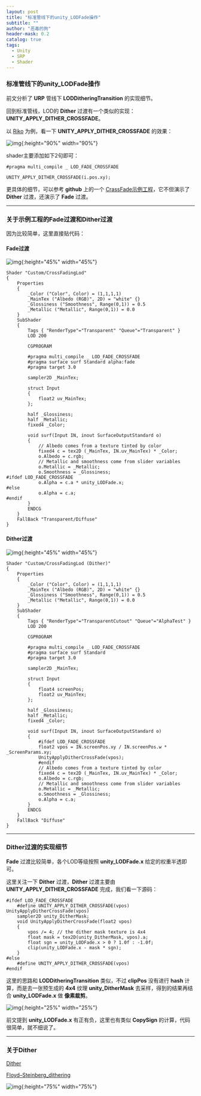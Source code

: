 ```yaml
---
layout: post
title: "标准管线下的unity_LODFade操作"
subtitle: ""
author: "恶毒的狗"
header-mask: 0.2
catalog: true
tags:
  - Unity
  - SRP
  - Shader
---
```


### 标准管线下的unity_LODFade操作

前文分析了 **URP** 管线下 **LODDitheringTransition** 的实现细节。

回到标准管线，LOD的 **Dither** 过渡有一个类似的实现：**UNITY_APPLY_DITHER_CROSSFADE**。

以 [Riko](https://assetstore.unity.com/packages/3d/characters/humanoids/riko-74357?aid=1101l85Tr) 为例，看一下 **UNITY_APPLY_DITHER_CROSSFADE** 的效果：

![img](/img/shader-lod-fade/screenshot6.gif){:height="90%" width="90%"}

shader主要添加如下2句即可：

```
#pragma multi_compile _ LOD_FADE_CROSSFADE
```

```
UNITY_APPLY_DITHER_CROSSFADE(i.pos.xy);
```

更具体的细节，可以参考 **github** 上的一个 [CrassFade示例工程](https://github.com/keijiro/CrossFadingLod)，它不但演示了 **Dither** 过渡，还演示了 **Fade** 过渡。

---

### 关于示例工程的Fade过渡和Dither过渡

因为比较简单，这里直接贴代码：

#### Fade过渡

![img](/img/shader-lod-fade/screenshot3.gif){:height="45%" width="45%"}

```
Shader "Custom/CrossFadingLod"
{
    Properties
    {
        _Color ("Color", Color) = (1,1,1,1)
        _MainTex ("Albedo (RGB)", 2D) = "white" {}
        _Glossiness ("Smoothness", Range(0,1)) = 0.5
        _Metallic ("Metallic", Range(0,1)) = 0.0
    }
    SubShader
    {
        Tags { "RenderType"="Transparent" "Queue"="Transparent" }
        LOD 200
        
        CGPROGRAM

        #pragma multi_compile _ LOD_FADE_CROSSFADE
        #pragma surface surf Standard alpha:fade
        #pragma target 3.0

        sampler2D _MainTex;

        struct Input
        {
            float2 uv_MainTex;
        };

        half _Glossiness;
        half _Metallic;
        fixed4 _Color;

        void surf(Input IN, inout SurfaceOutputStandard o)
        {
            // Albedo comes from a texture tinted by color
            fixed4 c = tex2D (_MainTex, IN.uv_MainTex) * _Color;
            o.Albedo = c.rgb;
            // Metallic and smoothness come from slider variables
            o.Metallic = _Metallic;
            o.Smoothness = _Glossiness;
#ifdef LOD_FADE_CROSSFADE
            o.Alpha = c.a * unity_LODFade.x;
#else
            o.Alpha = c.a;
#endif
        }
        ENDCG
    }
    FallBack "Transparent/Diffuse"
}
```

#### Dither过渡

![img](/img/shader-lod-fade/screenshot4.gif){:height="45%" width="45%"}

```
Shader "Custom/CrossFadingLod (Dither)"
{
    Properties
    {
        _Color ("Color", Color) = (1,1,1,1)
        _MainTex ("Albedo (RGB)", 2D) = "white" {}
        _Glossiness ("Smoothness", Range(0,1)) = 0.5
        _Metallic ("Metallic", Range(0,1)) = 0.0
    }
    SubShader
    {
        Tags { "RenderType"="TransparentCutout" "Queue"="AlphaTest" }
        LOD 200
        
        CGPROGRAM

        #pragma multi_compile _ LOD_FADE_CROSSFADE
        #pragma surface surf Standard
        #pragma target 3.0

        sampler2D _MainTex;

        struct Input
        {
            float4 screenPos;
            float2 uv_MainTex;
        };

        half _Glossiness;
        half _Metallic;
        fixed4 _Color;

        void surf(Input IN, inout SurfaceOutputStandard o)
        {
            #ifdef LOD_FADE_CROSSFADE
            float2 vpos = IN.screenPos.xy / IN.screenPos.w * _ScreenParams.xy;
            UnityApplyDitherCrossFade(vpos);
            #endif
            // Albedo comes from a texture tinted by color
            fixed4 c = tex2D (_MainTex, IN.uv_MainTex) * _Color;
            o.Albedo = c.rgb;
            // Metallic and smoothness come from slider variables
            o.Metallic = _Metallic;
            o.Smoothness = _Glossiness;
            o.Alpha = c.a;
        }
        ENDCG
    }
    FallBack "Diffuse"
}
```

---

### Dither过渡的实现细节

**Fade** 过渡比较简单，各个LOD等级按照 **unity_LODFade.x** 给定的权重半透即可。 

这里关注一下 **Dither** 过渡，**Dither** 过渡主要由 **UNITY_APPLY_DITHER_CROSSFADE** 完成，我们看一下源码：

```
#ifdef LOD_FADE_CROSSFADE
    #define UNITY_APPLY_DITHER_CROSSFADE(vpos)  UnityApplyDitherCrossFade(vpos)
    sampler2D unity_DitherMask;
    void UnityApplyDitherCrossFade(float2 vpos)
    {
        vpos /= 4; // the dither mask texture is 4x4
        float mask = tex2D(unity_DitherMask, vpos).a;
        float sgn = unity_LODFade.x > 0 ? 1.0f : -1.0f;
        clip(unity_LODFade.x - mask * sgn);
    }
#else
    #define UNITY_APPLY_DITHER_CROSSFADE(vpos)
#endif
```

这里的思路和 **LODDitheringTransition** 类似，不过 **clipPos** 没有进行 **hash** 计算，而是去一张预生成的 **4x4** 纹理 **unity_DitherMask** 去采样，得到的结果再结合 **unity_LODFade.x** 做 **像素裁剪**。

![img](/img/shader-lod-fade/screenshot5.png){:height="25%" width="25%"}

前文提到 **unity_LODFade.x** 有正有负，这里也有类似 **CopySign** 的计算，代码很简单，就不细说了。

---

### 关于Dither

[Dither](https://en.wikipedia.org/wiki/Dither)

[Floyd–Steinberg_dithering](https://en.wikipedia.org/wiki/Floyd%E2%80%93Steinberg_dithering)

![img](/img/shader-lod-fade/screenshot7.png){:height="75%" width="75%"}




